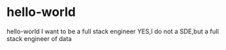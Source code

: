 # hello-world
hello-world
I want to be a full stack engineer
YES,I do
not a SDE,but a full stack engineer of data

